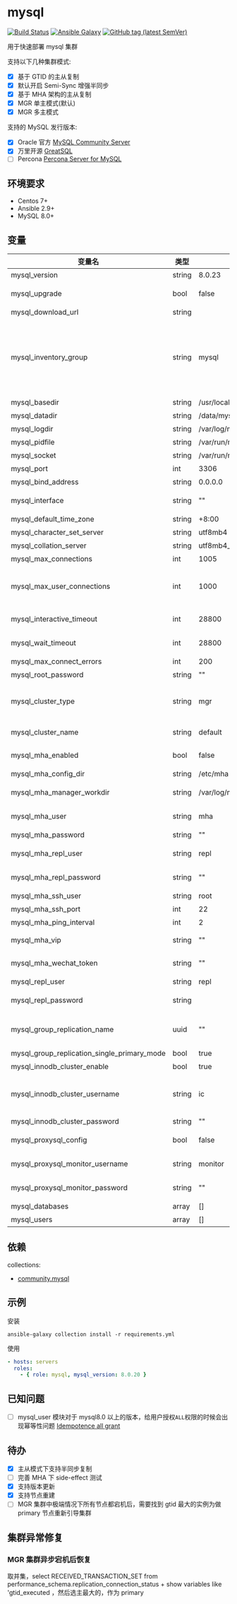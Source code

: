 # mysql

[![Build Status](https://github.com/daixijun/ansible-role-mysql/workflows/build/badge.svg)](https://github.com/daixijun/ansible-role-mysql/actions)
[![Ansible Galaxy](https://img.shields.io/badge/galaxy-mysql-660198.svg?style=flat)](https://galaxy.ansible.com/daixijun/mysql/)
[![GitHub tag (latest SemVer)](https://img.shields.io/github/v/tag/daixijun/ansible-role-mysql?sort=semver)](https://github.com/daixijun/ansible-role-mysql/tags)

用于快速部署 mysql 集群

支持以下几种集群模式:

- [x] 基于 GTID 的主从复制
- [x] 默认开启 Semi-Sync 增强半同步
- [x] 基于 MHA 架构的主从复制
- [x] MGR 单主模式(默认)
- [x] MGR 多主模式

支持的 MySQL 发行版本:

- [x] Oracle 官方 [MySQL Community Server](https://mysql.com)
- [x] 万里开源 [GreatSQL](https://gitee.com/GreatSQL/GreatSQL)
- [ ] Percona [Percona Server for MySQL](https://www.percona.com/software/mysql-database/percona-server)

## 环境要求

- Centos 7+
- Ansible 2.9+
- MySQL 8.0+

## 变量

| 变量名                                      | 类型   | 默认值                      | 变量说明                                                                                                                                                              |
| ------------------------------------------- | ------ | --------------------------- | --------------------------------------------------------------------------------------------------------------------------------------------------------------------- |
| mysql_version                               | string | 8.0.23                      | mysql 版本                                                                                                                                                            |
| mysql_upgrade                               | bool   | false                       | 是否需要执行版本升级操作                                                                                                                                              |
| mysql_download_url                          | string |                             | 免安装压缩包下载地址                                                                                                                                                  |
| mysql_inventory_group                       | string | mysql                       | Ansible 主机清单中的组名， 默认为 `mysql`， 其对应的 primary 与 secondary 组名分别为 `{{ mysql_inventory_group }}_primary` 与 `{{ mysql_inventory_group }}_secondary` |
| mysql_basedir                               | string | /usr/local/mysql            | 安装目录                                                                                                                                                              |
| mysql_datadir                               | string | /data/mysql                 | 数据文件存放目录                                                                                                                                                      |
| mysql_logdir                                | string | /var/log/mysqld             | 日志存放目录                                                                                                                                                          |
| mysql_pidfile                               | string | /var/run/mysqld/mysqld.pid  | PID 文件位置                                                                                                                                                          |
| mysql_socket                                | string | /var/run/mysqld/mysqld.sock | Socket 文件位置                                                                                                                                                       |
| mysql_port                                  | int    | 3306                        | 监听端口                                                                                                                                                              |
| mysql_bind_address                          | string | 0.0.0.0                     | 监听地址                                                                                                                                                              |
| mysql_interface                             | string | ""                          | 指定网卡，默认使用除 lo 外的第一张网卡                                                                                                                                |
| mysql_default_time_zone                     | string | +8:00                       | 指定时区                                                                                                                                                              |
| mysql_character_set_server                  | string | utf8mb4                     | 默认字符集                                                                                                                                                            |
| mysql_collation_server                      | string | utf8mb4_general_ci          | 默认字符序                                                                                                                                                            |
| mysql_max_connections                       | int    | 1005                        | 最大连接数                                                                                                                                                            |
| mysql_max_user_connections                  | int    | 1000                        | 用户最大连接数，必须比 `mysql_max_connections` 小，需要给管理员预留几个连接用于处理异常情况                                                                           |
| mysql_interactive_timeout                   | int    | 28800                       | 服务器关闭交互式连接前等待活动的秒数                                                                                                                                  |
| mysql_wait_timeout                          | int    | 28800                       | 服务器关闭非交互连接之前等待活动的秒数                                                                                                                                |
| mysql_max_connect_errors                    | int    | 200                         | 最大错误连接数                                                                                                                                                        |
| mysql_root_password                         | string | ""                          | root 账号的密码                                                                                                                                                       |
| mysql_cluster_type                          | string | mgr                         | 集群类型(默认 mgr) 可选 `mgr`(Mysql Group Replication)/`ms`(Master-Slave)                                                                                             |
| mysql_cluster_name                          | string | default                     | 集群的名称， 适用于 InnodbCluster/ReplicaSet                                                                                                                          |
| mysql_mha_enabled                           | bool   | false                       | 是否开启基于 mha 主从高可用                                                                                                                                           |
| mysql_mha_config_dir                        | string | /etc/mha                    | MHA 配置文件目录                                                                                                                                                      |
| mysql_mha_manager_workdir                   | string | /var/log/mha                | MHA 工作目录，存放日志及状态信息                                                                                                                                      |
| mysql_mha_user                              | string | mha                         | 用于连接管理 mysql 的用户，需要有 `ALL` 权限                                                                                                                          |
| mysql_mha_password                          | string | ""                          | mysql 管理密码                                                                                                                                                        |
| mysql_mha_repl_user                         | string | repl                        | 用于 mysql 主从复制的账号                                                                                                                                             |
| mysql_mha_repl_password                     | string | ""                          | 用于 mysql 主从复制的密码                                                                                                                                             |
| mysql_mha_ssh_user                          | string | root                        | 节点间通信的 ssh 账号                                                                                                                                                 |
| mysql_mha_ssh_port                          | int    | 22                          | 节点间通信的 ssh 端口                                                                                                                                                 |
| mysql_mha_ping_interval                     | int    | 2                           | master 节点状态心跳间隔                                                                                                                                               |
| mysql_mha_vip                               | string | ""                          | 用于绑定到 master 节点的 VIP                                                                                                                                          |
| mysql_mha_wechat_token                      | string | ""                          | 企业微信机器人的 Key, 用于发送报警通知                                                                                                                                |
| mysql_repl_user                             | string | repl                        | 用于主从/组复制的账号                                                                                                                                                 |
| mysql_repl_password                         | string |                             | 用于主从/组复制的账号的密码                                                                                                                                           |
| mysql_group_replication_name                | uuid   | ""                          | 组复制集群名,在 mysql 中使用`SELECT UUID()`或 shell 中使用`uuidgen`生成                                                                                               |
| mysql_group_replication_single_primary_mode | bool   | true                        | MGR 集群是否为单主模式                                                                                                                                                |
| mysql_innodb_cluster_enable                 | bool   | true                        | 是否开启 Innodb Cluster                                                                                                                                               |
| mysql_innodb_cluster_username               | string | ic                          | 用于创建和管理 Innodb Cluster 的账号，需要具备 `ALL WITH GRANT OPTION` 权限                                                                                           |
| mysql_innodb_cluster_password               | string | ""                          | 管理密码                                                                                                                                                              |
| mysql_proxysql_config                       | bool   | false                       | 是否使用 proysql 做为代理层                                                                                                                                           |
| mysql_proxysql_monitor_username             | string | monitor                     | proxysql 监控 mgr 状态的账号                                                                                                                                          |
| mysql_proxysql_monitor_password             | string | ""                          | proxysql 监控 mgr 状态的密码                                                                                                                                          |
| mysql_databases                             | array  | []                          | 需要创建的业务数据库                                                                                                                                                  |
| mysql_users                                 | array  | []                          | 需要创建的用户                                                                                                                                                        |

## 依赖

collections:

- [community.mysql](https://github.com/ansible-collections/community.mysql)

## 示例

安装

```shell
ansible-galaxy collection install -r requirements.yml
```

使用

```yaml
- hosts: servers
  roles:
    - { role: mysql, mysql_version: 8.0.20 }
```

## 已知问题

- [ ] mysql_user 模块对于 mysql8.0 以上的版本，给用户授权`ALL`权限的时候会出现幂等性问题 [Idempotence all grant](https://github.com/ansible/ansible/pull/57460)

## 待办

- [x] 主从模式下支持半同步复制
- [ ] 完善 MHA 下 side-effect 测试
- [x] 支持版本更新
- [x] 支持节点重建
- [ ] MGR 集群中极端情况下所有节点都宕机后，需要找到 gtid 最大的实例为做 primary 节点重新引导集群

## 集群异常修复

### MGR 集群异步宕机后恢复

取并集，select RECEIVED_TRANSACTION_SET from performance_schema.replication_connection_status + show variables like 'gtid_executed ，然后选主最大的，作为 primary
